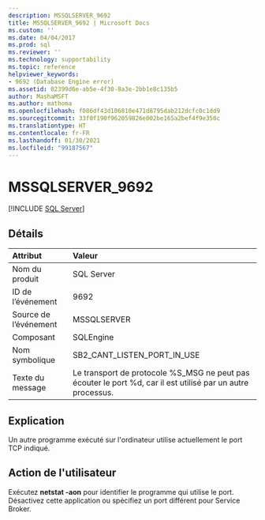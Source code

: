 ```yaml
---
description: MSSQLSERVER_9692
title: MSSQLSERVER_9692 | Microsoft Docs
ms.custom: ''
ms.date: 04/04/2017
ms.prod: sql
ms.reviewer: ''
ms.technology: supportability
ms.topic: reference
helpviewer_keywords:
- 9692 (Database Engine error)
ms.assetid: 02399d6e-ab5e-4f30-8a3e-2bb1e8c135b5
author: MashaMSFT
ms.author: mathoma
ms.openlocfilehash: f086df43d106810e471d8795dab212dcfc0c1dd9
ms.sourcegitcommit: 33f0f190f962059826e002be165a2bef4f9e350c
ms.translationtype: HT
ms.contentlocale: fr-FR
ms.lasthandoff: 01/30/2021
ms.locfileid: "99187567"
---
```

# <a name="mssqlserver_9692"></a>MSSQLSERVER_9692
 [!INCLUDE [SQL Server](../../includes/applies-to-version/sqlserver.md)]
  
## <a name="details"></a>Détails  
  
| Attribut | Valeur |  
| :-------- | :---- |  
|Nom du produit|SQL Server|  
|ID de l’événement|9692|  
|Source de l’événement|MSSQLSERVER|  
|Composant|SQLEngine|  
|Nom symbolique|SB2_CANT_LISTEN_PORT_IN_USE|  
|Texte du message|Le transport de protocole %S_MSG ne peut pas écouter le port %d, car il est utilisé par un autre processus.|  
  
## <a name="explanation"></a>Explication  
Un autre programme exécuté sur l'ordinateur utilise actuellement le port TCP indiqué.  
  
## <a name="user-action"></a>Action de l'utilisateur  
Exécutez **netstat -aon** pour identifier le programme qui utilise le port. Désactivez cette application ou spécifiez un port différent pour Service Broker.  
  
